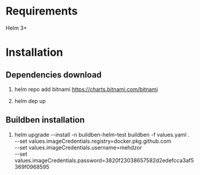 # Requirements

 Helm 3+

# Installation

## Dependencies download

1. helm repo add bitnami https://charts.bitnami.com/bitnami

2. helm dep up

## Buildben installation

1. helm upgrade --install -n buildben-helm-test buildben -f values.yaml . \
    --set values.imageCredentials.registry=docker.pkg.github.com \
    --set values.imageCredentials.username=mehdzor \
    --set values.imageCredentials.password=3820f23038657582d2edefcca3af5369f0968595
